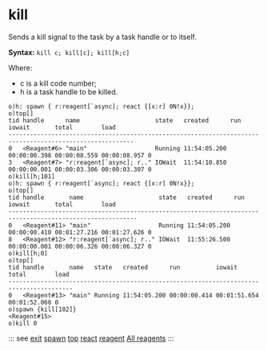 # kill

Sends a kill signal to the task by a task handle or to itself.

**Syntax:** ``` kill c; kill[c]; kill[h;c] ```

Where:

- c is a kill code number;
- h is a task handle to be killed.

```o
o)h: spawn { r:reagent[`async]; react {[x:r] 0N!x}};
o)top[]
tid handle      name                     state   created      run          iowait       total        load
---------------------------------------------------------------------------------------------------------
0   <Reagent#6> "main"                   Running 11:54:05.200 00:00:00.398 00:00:08.559 00:00:08.957 0
3   <Reagent#7> "r:reagent[`async]; r.." IOWait  11:54:10.850 00:00:00.001 00:00:03.306 00:00:03.307 0
o)kill[h;101]
o)h: spawn { r:reagent[`async]; react {[x:r] 0N!x}};
o)top[]
tid handle       name                     state   created      run          iowait       total        load
----------------------------------------------------------------------------------------------------------
0   <Reagent#11> "main"                   Running 11:54:05.200 00:00:00.410 00:01:27.216 00:01:27.626 0
8   <Reagent#12> "r:reagent[`async]; r.." IOWait  11:55:26.500 00:00:00.001 00:00:06.326 00:00:06.327 0
o)kill[h;0]
o)top[]
tid handle       name   state   created      run          iowait       total        load
----------------------------------------------------------------------------------------
0   <Reagent#13> "main" Running 11:54:05.200 00:00:00.414 00:01:51.654 00:01:52.068 0
o)spawn {kill[102]}
<Reagent#15>
o)kill 0
```

::: see
[exit](/verbs/concurrency/exit.md)
[spawn](/verbs/concurrency/spawn.md)
[top](/verbs/concurrency/top.md)
[react](/verbs/concurrency/react.md)
[reagent](/verbs/concurrency/reagent.md)
[All reagents](/reference/types/reagents/overview.md)
:::
